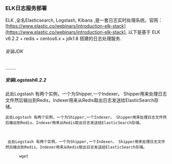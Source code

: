 ### ELK日志服务部署

ELK ,全名Elasticsearch, Logstash, Kibana ,是一套日志实时处理系统。官网：[https://www.elastic.co/webinars/introduction-elk-stack](https://www.elastic.co/webinars/introduction-elk-stack), 以下是基于 ELK v6.2.2 + redis + centos6.x + jdk1.8   搭建的日志处理服务.

###### 安装JDK

........

##### 安装Logstash6.2.2

  此处Logstash 有两个实例，一个为Shipper,一个Indexer。 Shipper用来处理日志文件然后输出到Redis，Indexer用来从Redis取出日志发送给ElasticSearch存储。

```
此处Logstash 有两个实例，一个为Shipper,一个Indexer。 Shipper用来处理日志文件然后输出到Redis，Indexer用来从Redis取出日志发送给ElasticSearch存储。
```

```


```

```
 此处Logstash 有两个实例，一个为Shipper,一个Indexer。 Shipper用来处理日志文件然后输出到Redis，Indexer用来从Redis取出日志发送给ElasticSearch存储。

      wget 
```



